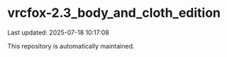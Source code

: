 # vrcfox-2.3_body_and_cloth_edition

Last updated: 2025-07-18 10:17:08

This repository is automatically maintained.
